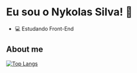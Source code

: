 # Eu sou o Nykolas Silva! 👋
- 💻 Estudando Front-End

## About me
[![Top Langs](https://github-readme-stats.vercel.app/api/top-langs/?username=nykol)](https://github.com/nykols2/github-readme-stats)
